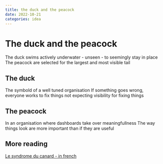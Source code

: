 ```yaml
---
title: the duck and the peacock
date: 2022-10-21
categories: idea
---
```


# The duck and the peacock

The duck swims actively underwater - unseen - to seemingly stay in place
The peacock are selected for the largest and most visible tail

## The duck

The symbold of a well tuned organisation
If something goes wrong, everyone works to fix things not expecting visibility for fixing things

## The peacock

In an organisation where dashboards take over meaningfullness
The way things look are more important than if they are useful


## More reading

[Le syndrome du canard - in french](https://philippesilberzahn.com/2022/09/19/le-syndrome-du-canard-comment-les-organisations-en-declin-s-habituent-a-la-mediocrite/)
